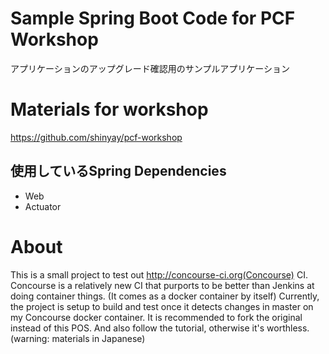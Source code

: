 # Sample Spring Boot Code for PCF Workshop
アプリケーションのアップグレード確認用のサンプルアプリケーション

# Materials for workshop
https://github.com/shinyay/pcf-workshop

## 使用しているSpring Dependencies
- Web
- Actuator

# About

This is a small project to test out http://concourse-ci.org(Concourse) CI.
Concourse is a relatively new CI that purports to be better than Jenkins at doing container things. (It comes as a docker container by itself)
Currently, the project is setup to build and test once it detects changes in master on my Concourse docker container.
It is recommended to fork the original instead of this POS. And also follow the tutorial, otherwise it's worthless. (warning: materials in Japanese)